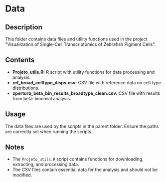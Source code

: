 # Data

## Description

This folder contains data files and utility functions used in the project "Visualization of Single-Cell Transcriptomics of Zebrafish Pigment Cells".

## Contents

- **Projeto_utils.R:** R script with utility functions for data processing and analysis.
- **ref_broad_celltype_disps.csv:** CSV file with reference data on cell type distributions.
- **zperturb_beta_bin_results_broadtype_clean.csv:** CSV file with results from beta-binomial analysis.

## Usage

The data files are used by the scripts in the parent folder. Ensure the paths are correctly set when running the scripts.

## Notes

- The `Projeto_utils.R` script contains functions for downloading, extracting, and processing data.
- The CSV files contain essential data for the analysis and should not be modified.

